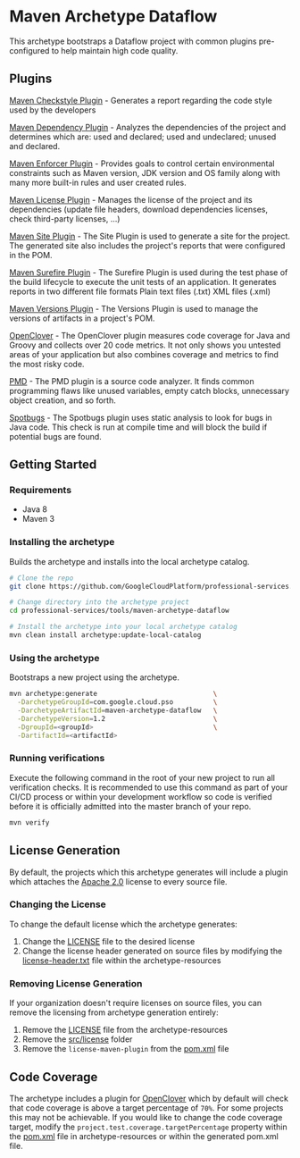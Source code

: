 # Maven Archetype Dataflow

This archetype bootstraps a Dataflow project with common plugins pre-configured
to help maintain high code quality.


## Plugins
[Maven Checkstyle Plugin](https://maven.apache.org/plugins/maven-checkstyle-plugin) - Generates a report
regarding the code style used by the developers

[Maven Dependency Plugin](https://maven.apache.org/plugins/maven-dependency-plugin) - Analyzes the
dependencies of the project and determines which are: used and declared; used and undeclared; unused
and declared.

[Maven Enforcer Plugin](https://maven.apache.org/enforcer/maven-enforcer-plugin) - Provides goals to
control certain environmental constraints such as Maven version, JDK version and OS family along with
many more built-in rules and user created rules.

[Maven License Plugin](https://www.mojohaus.org/license-maven-plugin/index.html) - Manages the license
of the project and its dependencies (update file headers, download dependencies licenses, check
third-party licenses, ...)

[Maven Site Plugin](https://maven.apache.org/plugins/maven-site-plugin) - The Site Plugin is used to
generate a site for the project. The generated site also includes the project's reports
that were configured in the POM.

[Maven Surefire Plugin](https://maven.apache.org/surefire/maven-surefire-plugin) - The Surefire Plugin is used
during the test phase of the build lifecycle to execute the unit tests of an application. It generates
reports in two different file formats Plain text files (.txt) XML files (.xml)

[Maven Versions Plugin](http://www.mojohaus.org/versions-maven-plugin) - The Versions Plugin is used to
manage the versions of artifacts in a project's POM.

[OpenClover](http://openclover.org/index) - The OpenClover plugin measures code coverage for Java and
Groovy and collects over 20 code metrics. It not only shows you untested areas of your application
but also combines coverage and metrics to find the most risky code.

[PMD](https://pmd.github.io) - The PMD plugin is a source code analyzer. It finds common programming
flaws like unused variables, empty catch blocks, unnecessary object creation, and so forth.

[Spotbugs](http://spotbugs.readthedocs.io/en/stable) - The Spotbugs plugin uses static
analysis to look for bugs in Java code. This check is run at compile time and will block the build if
potential bugs are found.


## Getting Started

### Requirements

* Java 8
* Maven 3

### Installing the archetype

Builds the archetype and installs into the local archetype catalog.
```sh
# Clone the repo
git clone https://github.com/GoogleCloudPlatform/professional-services.git

# Change directory into the archetype project
cd professional-services/tools/maven-archetype-dataflow

# Install the archetype into your local archetype catalog
mvn clean install archetype:update-local-catalog
```

### Using the archetype

Bootstraps a new project using the archetype.
```sh
mvn archetype:generate                             \
  -DarchetypeGroupId=com.google.cloud.pso          \
  -DarchetypeArtifactId=maven-archetype-dataflow   \
  -DarchetypeVersion=1.2                           \
  -DgroupId=<groupId>                              \
  -DartifactId=<artifactId>
```

### Running verifications

Execute the following command in the root of your new project to run all
verification checks. It is recommended to use this command as
part of your CI/CD process or within your development workflow so code is
verified before it is officially admitted into the master branch of your repo.
```sh
mvn verify
```


## License Generation

By default, the projects which this archetype generates will include a plugin
which attaches the [Apache 2.0](https://www.apache.org/licenses/LICENSE-2.0)
license to every source file.

### Changing the License

To change the default license which the archetype generates:

1. Change the [LICENSE](src/main/resources/archetype-resources/LICENSE) file to
the desired license
1. Change the license header generated on source files by modifying the
[license-header.txt](src/main/resources/archetype-resources/src/license/license-header.txt)
file within the archetype-resources

### Removing License Generation

If your organization doesn't require licenses on source files, you can remove
the licensing from archetype generation entirely:

1. Remove the [LICENSE](src/main/resources/archetype-resources/LICENSE) file
from the archetype-resources
1. Remove the [src/license](src/main/resources/archetype-resources/src/license)
folder
1. Remove the `license-maven-plugin` from the
[pom.xml](src/main/resources/archetype-resources/pom.xml) file


## Code Coverage

The archetype includes a plugin for [OpenClover](http://openclover.org/index)
which by default will check that code coverage is above a target percentage of
`70%`. For some projects this may not be achievable. If you would like to change
the code coverage target, modify the `project.test.coverage.targetPercentage`
property within the [pom.xml](src/main/resources/archetype-resources/pom.xml)
file in archetype-resources or within the generated pom.xml file.




